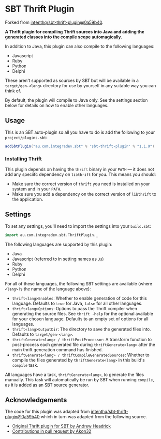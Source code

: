 # SBT Thrift Plugin
Forked from [intenthq/sbt-thrift-plugin@0a59b40](https://github.com/intenthq/sbt-thrift-plugin/tree/0a59b40d8e3f1abdd3cb5ef3fbcfeb3c140f8813).

**A Thrift plugin for compiling Thrift sources into Java and adding the generated classes into the compile scope automagically.**

In addition to Java, this plugin can also compile to the following languages:

* Javascript
* Ruby
* Python
* Delphi

These aren't supported as sources by SBT but will be available in a `target/gen-<lang>` directory for use by yourself in any suitable way you can think of.

By default, the plugin will compile to Java only. See the settings section below for details on how to enable other languages.

## Usage

This is an SBT auto-plugin so all you have to do is add the following to your `project/plugins.sbt`:

```scala
addSbtPlugin("au.com.integradev.sbt" % "sbt-thrift-plugin" % "1.1.0")
```

### Installing Thrift

This plugin depends on having the `thrift` binary in your `PATH` — it does not add any speciifc dependency on `libthrift` for you. This means you should:

* Make sure the correct version of `thrift` you need is installed on your system and in your `PATH`.
* Make sure you add a dependency on the correct version of `libthrift` to the application.

## Settings

To set any settings, you'll need to import the settings into your `build.sbt`:

```scala
import au.com.integradev.sbt.ThriftPlugin._
```

The following languages are supported by this plugin:

* Java
* Javascript (referred to in setting names as `Js`)
* Ruby
* Python
* Delphi

For all of these languages, the following SBT settings are available (where `<lang>` is the name of the language above):

* `thrift<lang>Enabled`: Whether to enable generation of code for this language. Defaults to `true` for Java, `false` for all other languages.
* `thrift<lang>Options`: Options to pass the Thrift compiler when generating the source files. See `thrift -help` for the optional available for your chosen language. Defaults to an empty set of options for all languages.
* `thrift<lang>OutputDir`: The directory to save the generated files into. Defaults to `target/gen-<lang>`.
* `thriftGenerate<lang> / thriftPostProcessor`: A transform function to post-process each generated file during `thriftGenerate<lang>` after the main thrift generation command has finished.
* `thriftGenerate<lang> / thriftCompileGeneratedSources`: Whether to compile the files generated by `thriftGenerate<lang>` in this build's `compile` task.

All languages have a task, `thriftGenerate<lang>`, to generate the files manually. This task will automatically be run by SBT when running `compile`, as it is added as an SBT source generator.

## Acknowledgements

The code for this plugin was adapted from [intenthq/sbt-thrift-plugin@0a59b40](https://github.com/intenthq/sbt-thrift-plugin/tree/0a59b40d8e3f1abdd3cb5ef3fbcfeb3c140f8813) which in turn was adapted from the following source.

* [Original Thrift plugin for SBT by Andrew Headrick](https://github.com/bigtoast/sbt-thrift)
* [Contributions in pull request by Akon32](https://github.com/bigtoast/sbt-thrift/pull/9)
